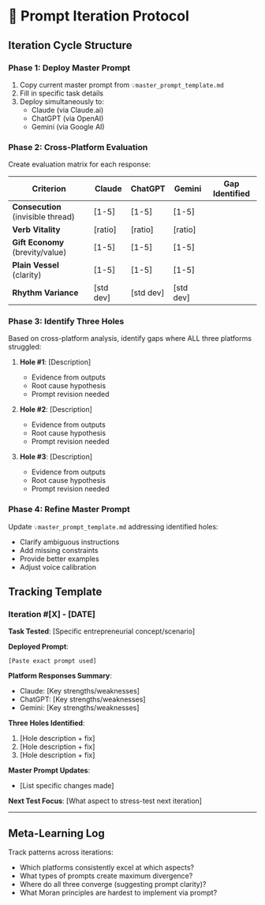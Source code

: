 # 🔄 Prompt Iteration Protocol

## Iteration Cycle Structure

### Phase 1: Deploy Master Prompt
1. Copy current master prompt from `💡master_prompt_template.md`
2. Fill in specific task details
3. Deploy simultaneously to:
   - Claude (via Claude.ai)
   - ChatGPT (via OpenAI)
   - Gemini (via Google AI)

### Phase 2: Cross-Platform Evaluation

Create evaluation matrix for each response:

| Criterion | Claude | ChatGPT | Gemini | Gap Identified |
|-----------|--------|---------|---------|----------------|
| **Consecution** (invisible thread) | [1-5] | [1-5] | [1-5] | |
| **Verb Vitality** | [ratio] | [ratio] | [ratio] | |
| **Gift Economy** (brevity/value) | [1-5] | [1-5] | [1-5] | |
| **Plain Vessel** (clarity) | [1-5] | [1-5] | [1-5] | |
| **Rhythm Variance** | [std dev] | [std dev] | [std dev] | |

### Phase 3: Identify Three Holes

Based on cross-platform analysis, identify gaps where ALL three platforms struggled:

1. **Hole #1**: [Description]
   - Evidence from outputs
   - Root cause hypothesis
   - Prompt revision needed

2. **Hole #2**: [Description]
   - Evidence from outputs
   - Root cause hypothesis
   - Prompt revision needed

3. **Hole #3**: [Description]
   - Evidence from outputs
   - Root cause hypothesis
   - Prompt revision needed

### Phase 4: Refine Master Prompt

Update `💡master_prompt_template.md` addressing identified holes:
- Clarify ambiguous instructions
- Add missing constraints
- Provide better examples
- Adjust voice calibration

## Tracking Template

### Iteration #[X] - [DATE]

**Task Tested**: [Specific entrepreneurial concept/scenario]

**Deployed Prompt**:
```
[Paste exact prompt used]
```

**Platform Responses Summary**:
- Claude: [Key strengths/weaknesses]
- ChatGPT: [Key strengths/weaknesses]  
- Gemini: [Key strengths/weaknesses]

**Three Holes Identified**:
1. [Hole description + fix]
2. [Hole description + fix]
3. [Hole description + fix]

**Master Prompt Updates**:
- [List specific changes made]

**Next Test Focus**: [What aspect to stress-test next iteration]

---

## Meta-Learning Log

Track patterns across iterations:
- Which platforms consistently excel at which aspects?
- What types of prompts create maximum divergence?
- Where do all three converge (suggesting prompt clarity)?
- What Moran principles are hardest to implement via prompt?

